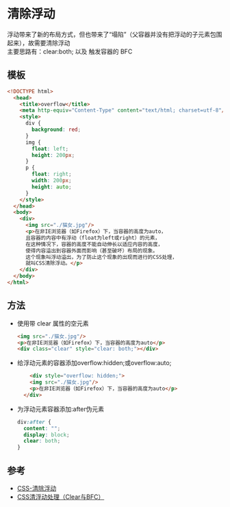 # 清除浮动
浮动带来了新的布局方式，但也带来了“塌陷”（父容器并没有把浮动的子元素包围起来），故需要清除浮动  
主要思路有：clear:both; 以及 触发容器的 BFC
## 模板
```html
<!DOCTYPE html>
  <head>
    <title>overflow</title>
    <meta http-equiv="Content-Type" content="text/html; charset=utf-8"/>
	<style>
	  div {
	    background: red;
	  }
	  img {
	    float: left;
		height: 200px;
	  }
	  p {
	    float: right;
	    width: 200px;
		height: auto;
	  }
	</style>
  </head>
  <body>
    <div>
	  <img src="./猫女.jpg"/>
	  <p>在非IE浏览器（如Firefox）下，当容器的高度为auto，
	  且容器的内容中有浮动（float为left或right）的元素，
	  在这种情况下，容器的高度不能自动伸长以适应内容的高度，
	  使得内容溢出到容器外面而影响（甚至破坏）布局的现象。
	  这个现象叫浮动溢出，为了防止这个现象的出现而进行的CSS处理，
	  就叫CSS清除浮动。</p>
	</div>
  </body>
</html>
```

## 方法
- 使用带 clear 属性的空元素
   ```html
   <img src="./猫女.jpg"/>
   <p>在非IE浏览器（如Firefox）下，当容器的高度为auto</p>
   <div class="clear" style="clear: both;"></div>
   ```
- 给浮动元素的容器添加overflow:hidden;或overflow:auto;
  ```html
      <div style="overflow: hidden;">
	  <img src="./猫女.jpg"/>
	  <p>在非IE浏览器（如Firefox）下，当容器的高度为auto</p>
	</div>
    ```
- 为浮动元素容器添加:after伪元素
  ```css
  div:after {
	content: "";
    display: block;
    clear: both;
  }
  ```
  

## 参考
- [CSS-清除浮动](https://segmentfault.com/a/1190000004865198)
- [CSS清浮动处理（Clear与BFC）](https://www.cnblogs.com/dolphinX/p/3508869.html)